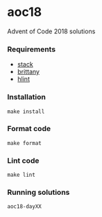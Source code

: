 # aoc18

Advent of Code 2018 solutions

### Requirements

 * [stack](https://docs.haskellstack.org/en/stable/README/)
 * [brittany](https://github.com/lspitzner/brittany)
 * [hlint](http://hackage.haskell.org/package/hlint)

### Installation

```make install```

### Format code

```make format```

### Lint code

```make lint```

### Running solutions

```aoc18-dayXX```
